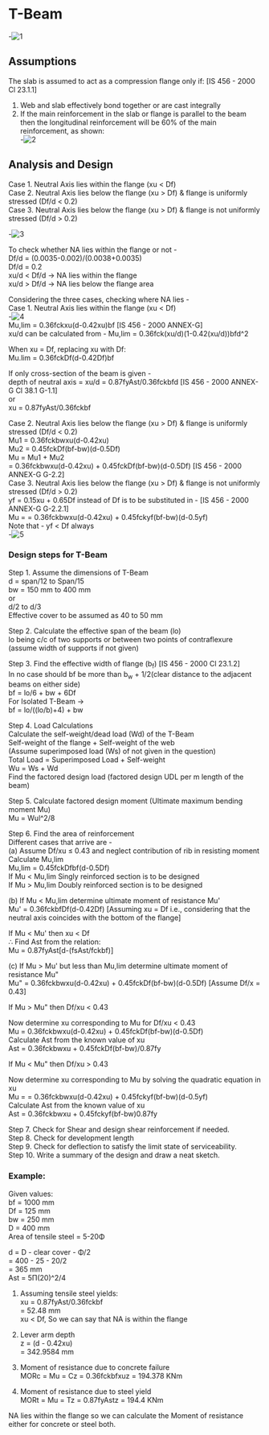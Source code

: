 # T-Beam
-![1](introimg1.jpg)
## Assumptions 
The slab is assumed to act as a compression flange only if: [IS 456 - 2000 Cl 23.1.1]<br>
  1. Web and slab effectively bond together or are cast integrally<br>
  2. If the main reinforcement in the slab or flange is parallel to the beam then the longitudinal reinforcement will be 60% of the main reinforcement, as shown:<br>
     -![2](23.1.11.jpg)<br>
## Analysis and Design
<math>
Three cases to be considered while designing the flanged beam -<br>
  Case 1. Neutral Axis lies within the flange (xu &#60; Df)<br>
  Case 2. Neutral Axis lies below the flange (xu &#62; Df) & flange is uniformly stressed (Df/d &#60; 0.2)<br>
  Case 3. Neutral Axis lies below the flange (xu &#62; Df) & flange is not uniformly stressed (Df/d &#62; 0.2)<br>
  
  -![3](cases31.jpg)<br>
  
To check whether NA lies within the flange or not - <br>
  Df/d = (0.0035-0.002)/(0.0038+0.0035)<br>
  Df/d = 0.2 <br>
  xu/d &#60; Df/d &rarr; NA lies within the flange<br>
  xu/d &#62; Df/d &rarr; NA lies below the flange area<br>
  
  Considering the three cases, checking where NA lies -<br>
  Case 1. Neutral Axis lies within the flange (xu &#60; Df)<br>
  -![4](within.png)<br>
    Mu,lim = 0.36fckxu(d-0.42xu)bf [IS 456 - 2000 ANNEX-G]<br>
  xu/d can be calculated from - Mu,lim = 0.36fck(xu/d)(1-0.42(xu/d))bfd^2<br>
  
  When xu = Df, replacing xu with Df:<br>
    Mu.lim = 0.36fckDf(d-0.42Df)bf<br>

  If only cross-section of the beam is given -<br>
    depth of neutral axis = xu/d = 0.87fyAst/0.36fckbfd [IS 456 - 2000 ANNEX-G Cl 38.1 G-1.1]<br>
    or<br>
    xu = 0.87fyAst/0.36fckbf<br>

  Case 2. Neutral Axis lies below the flange (xu &#62; Df) & flange is uniformly stressed (Df/d &#60; 0.2)<br>
    Mu1 = 0.36fckbwxu(d-0.42xu)<br>
    Mu2 = 0.45fckDf(bf-bw)(d-0.5Df)<br>
    Mu = Mu1 + Mu2<br>
       = 0.36fckbwxu(d-0.42xu) + 0.45fckDf(bf-bw)(d-0.5Df) [IS 456 - 2000 ANNEX-G G-2.2]<br>
  Case 3. Neutral Axis lies below the flange (xu &#62; Df) & flange is not uniformly stressed (Df/d &#62; 0.2)<br>
    yf = 0.15xu + 0.65Df instead of Df is to be substituted in - [IS 456 - 2000 ANNEX-G G-2.2.1]<br>
    Mu = = 0.36fckbwxu(d-0.42xu) + 0.45fckyf(bf-bw)(d-0.5yf) <br>
    Note that - yf &#60; Df always<br>
  -![5](below.png)<br>
### Design steps for T-Beam
Step 1. Assume the dimensions of T-Beam <br>
d = span/12 to Span/15 <br>
bw = 150 mm to 400 mm <br>
    or<br>
     d/2 to d/3<br>
Effective cover to be assumed as 40 to 50 mm<br>

Step 2. Calculate the effective span of the beam (lo)<br>
lo being c/c of two supports or between two points of contraflexure (assume width of supports if not given)<br>

Step 3. Find the effective width of flange (b<sub>f</sub>) [IS 456 - 2000 Cl 23.1.2]<br>
In no case should bf be more than b<sub>w</sub> + 1/2(clear distance to the adjacent beams on either side)<br>
bf = lo/6 + bw + 6Df <br>
For Isolated T-Beam &rarr;<br>
bf = lo/((lo/b)+4) + bw<br>

Step 4. Load Calculations<br>
Calculate the self-weight/dead load (Wd) of the T-Beam<br>
Self-weight of the flange + Self-weight of the web<br>
(Assume superimposed load (Ws) of not given in the question)<br>
Total Load = Superimposed Load + Self-weight<br>
Wu = Ws + Wd<br>
Find the factored design load (factored design UDL per m length of the beam)<br>

Step 5. Calculate factored design moment (Ultimate maximum bending moment Mu)<br>
Mu = Wul^2/8<br>

Step 6. Find the area of reinforcement<br>
Different cases that arrive are -<br>
(a) Assume Df/xu &le; 0.43 and neglect contribution of rib in resisting moment<br>
Calculate Mu,lim<br>
  Mu,lim = 0.45fckDfbf(d-0.5Df)<br>
If Mu &#60; Mu,lim Singly reinforced section is to be designed <br>
If Mu &#62; Mu,lim Doubly reinforced section is to be designed <br>

(b) If Mu &#60; Mu,lim determine ultimate moment of resistance Mu'<br>
  Mu' = 0.36fckbfDf(d-0.42Df) [Assuming xu = Df i.e., considering that the neutral axis coincides with the bottom of the flange]<br>

  If Mu &#60; Mu' then xu &#60; Df<br>
  &there4; Find Ast from the relation:<br>
    Mu = 0.87fyAst[d-(fsAst/fckbf)]<br>

(c) If Mu &#62; Mu' but less than Mu,lim determine ultimate moment of resistance Mu"<br>
  Mu" = 0.36fckbwxu(d-0.42xu) + 0.45fckDf(bf-bw)(d-0.5Df) [Assume Df/x = 0.43]<br>

  If Mu &#62; Mu" then Df/xu &#60; 0.43<br>

  Now determine xu corresponding to Mu for Df/xu &#60; 0.43<br>
    Mu = 0.36fckbwxu(d-0.42xu) + 0.45fckDf(bf-bw)(d-0.5Df)<br>
  Calculate Ast from the known value of xu<br>
    Ast = 0.36fckbwxu + 0.45fckDf(bf-bw)/0.87fy<br>

  If Mu &#60; Mu" then Df/xu &#62; 0.43<br>

  Now determine xu corresponding to Mu by solving the quadratic equation in xu<br>
    Mu = = 0.36fckbwxu(d-0.42xu) + 0.45fckyf(bf-bw)(d-0.5yf)<br>
  Calculate Ast from the known value of xu <br>
    Ast = 0.36fckbwxu + 0.45fckyf(bf-bw)0.87fy<br>

Step 7. Check for Shear and design shear reinforcement if needed.<br>
Step 8. Check for development length <br>
Step 9. Check for deflection to satisfy the limit state of serviceability.<br>
Step 10. Write a summary of the design and draw a neat sketch.<br>

### Example:

Given values:<br>
bf = 1000 mm<br>
Df = 125 mm<br>
bw = 250 mm<br>
D = 400 mm<br>
Area of tensile steel = 5-20&Phi;<br>

d = D - clear cover - &Phi;/2<br>
  = 400 - 25 - 20/2<br>
  = 365 mm<br>
Ast = 5&Pi;(20)^2/4<br>

1. Assuming tensile steel yields:<br>
  xu = 0.87fyAst/0.36fckbf<br>
     = 52.48 mm<br>
  xu &#60; Df, So we can say that NA is within the flange<br>

2. Lever arm depth<br>
   z = (d - 0.42xu)<br>
     = 342.9584 mm<br>

3. Moment of resistance due to concrete failure<br>
   MORc = Mu = Cz = 0.36fckbfxuz = 194.378 KNm<br>

4. Moment of resistance due to steel yield<br>
   MORt = Mu = Tz = 0.87fyAstz = 194.4 KNm<br>

  NA lies within the flange so we can calculate the Moment of resistance either for concrete or steel both.<br>
  
</math>

